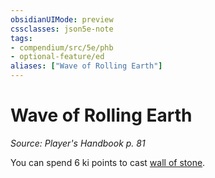 ```yaml
---
obsidianUIMode: preview
cssclasses: json5e-note
tags:
- compendium/src/5e/phb
- optional-feature/ed
aliases: ["Wave of Rolling Earth"]
---
```

# Wave of Rolling Earth
*Source: Player's Handbook p. 81* 

You can spend 6 ki points to cast [wall of stone](../../spells/wall-of-stone.md#).